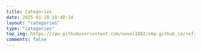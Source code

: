 ```yaml
---
title: Categories
date: 2025-01-18 18:48:14
layout: "categories"
type: "categories"
top_img: https://raw.githubusercontent.com/noval1802/cmp.github.io/refs/heads/main/asset/kubah/avawater.jpg
comments: false
---
```


